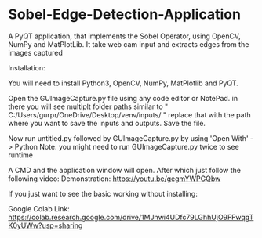 # Sobel-Edge-Detection-Application
A PyQT application, that implements the Sobel Operator, using OpenCV, NumPy and MatPlotLib. It take web cam input and extracts edges from the images captured




Installation:

You will need to install Python3, OpenCV, NumPy, MatPlotlib and PyQT.

Open the GUImageCapture.py file using any code editor or NotePad.
in there you will see multiplt folder paths similar to " C:/Users/gurpr/OneDrive/Desktop/venv/inputs/ "
replace that with the path where you want to save the inputs and outputs.
Save the file.

Now run untitled.py followed by GUImageCapture.py by using 'Open With'  -> Python
Note: you might need to run GUImageCapture.py twice to see runtime

A CMD and the application window will open.
After which just follow the following video:
Demonstration: https://youtu.be/gegmYWPGQbw



If you just want to see the basic working without installing:

Google Colab Link:  https://colab.research.google.com/drive/1MJnwi4UDfc79LGhhUjO9FFwqgTK0yUWw?usp=sharing 
